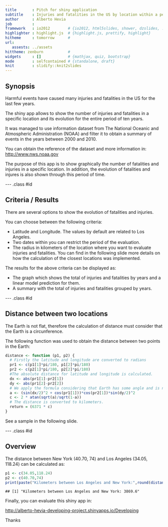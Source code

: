 ```yaml
---
title       : Pitch for shiny application
subtitle    : Injuries and fatalities in the US by location within a period of time
author      : Alberto Hevia
job         : 
framework   : io2012        # {io2012, html5slides, shower, dzslides, ...}
highlighter : highlight.js  # {highlight.js, prettify, highlight}
hitheme     : tomorrow      # 
url: 
   assests: ../assets
hittheme: zenburn           #
widgets     : []            # {mathjax, quiz, bootstrap}
mode        : selfcontained # {standalone, draft}
knit        : slidify::knit2slides
---
```


## Synopsis


Harmful events have caused many injuries and fatalities in the US for the last few years.

The shiny app allows to show the number of injuries and fatalities in a specific location and its evolution for the entire period of ten years. 

It was managed to use information dataset from The National Oceanic and Atmospheric Administration (NOAA) and filter it to obtain a summary of events in the years between 2000 and 2010.

You can obtain the reference of the dataset and more information in:
http://www.nws.noaa.gov

The purpose of this app is to show graphically the number of fatalities and injuries in a specific location. In addition, the evolution of fatalities and injures is also shown through this period of time.


--- .class #id 

## Criteria / Results

There are several options to show the evolution of fatalities and injuries. 

You can choose between the following criteria:

  * Latitude and Longitude. The values by default are related to Los Angeles.
  * Two dates within you can restrict the period of the evaluation. 
  * The radius in kilometers of the location where you want to evaluate injuries and fatalities. 
  You can find in the following slide more details on how the calculation of the closest locations was implemented.

The results for the above criteria can be displayed as:
  * The graph which shows the total of injuries and fatalities by years and a linear model prediction for them.
  * A summary with the total of injuries and fatalities grouped by years.


--- .class #id

## Distance between two locations

The Earth is not flat, therefore the calculation of distance must consider that the Earth is a circunference.

The following function was used to obtain the distance between two points in the Earth:


```r
distance <- function (p1, p2) {
  # Firstly the latitude and longitude are converted to radians
  pr1 <- c(p1[1]*pi/180, p1[2]*pi/180)
  pr2 <- c(p2[1]*pi/180, p2[2]*pi/180)
  #The absolute distance for latitude and longitude is calculated.
  dx <- abs(pr1[1]-pr2[1])
  dy <- abs(pr1[2]-pr2[2])
  # We apply the formula considering that Earth has some angle and is not flat  
  a <- (sin(dx/2)^2 + cos(pr1[1]))*cos(pr2[1])*sin(dy/2)^2
  c <- 2 * atan(sqrt(a)/sqrt(1-a))
  # The distance is converted to kilometers.
  return = (6371 * c)
}
```

See a sample in the following slide.

--- .class #id

## Overview

The distance between New York (40.70, 74) and Los Angeles (34.05, 118.24) can be calculated as:

```r
p1 <- c(34.05,118.24)
p2 <- c(40.70,74)
print(paste("Kilometers between Los Angeles and New York:",round(distance(p1,p2),2)))
```

```
## [1] "Kilometers between Los Angeles and New York: 3869.6"
```

    
    
Finally, you can evaluate this shiny app in:

http://alberto-hevia-developing-project.shinyapps.io/Developing

 
  
Thanks

